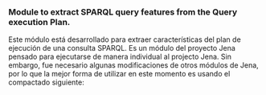 ### Module to extract SPARQL query features from the Query execution Plan.

Este módulo está desarrollado para extraer características del plan
de ejecución de una consulta SPARQL.
Es un módulo del proyecto Jena pensado para ejecutarse de manera individual al projecto Jena.
Sin embargo, fue necesario algunas modificaciones de otros módulos de Jena, por lo que la mejor forma
de utilizar en este momento es usando el compactado siguiente:

 